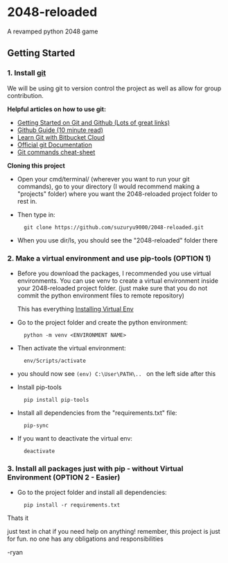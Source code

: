 # 2048-reloaded
A revamped python 2048 game

## Getting Started
### 1. Install [git](https://git-scm.com/downloads)
We will be using git to version control the project as well as allow for group contribution.

**Helpful articles on how to use git:**

* [Getting Started on Git and Github (Lots of great links)](https://github.com/maptime/getting-started-with-git-and-github/blob/master/README.md)
* [Github Guide (10 minute read)](https://guides.github.com/activities/hello-world/)
* [Learn Git with Bitbucket Cloud](https://www.atlassian.com/git/tutorials/learn-git-with-bitbucket-cloud)
* [Official git Documentation](https://git-scm.com/book/en/v1/Getting-Started-Git-Basics)
* [Git commands cheat-sheet](https://github.github.com/training-kit/downloads/github-git-cheat-sheet/)

**Cloning this project**

* Open your cmd/terminal/ (wherever you want to run your git commands), go to your directory (I would recommend making a "projects" folder) where you want the 2048-reloaded project folder to rest in. 

* Then type in:

        git clone https://github.com/suzuryu9000/2048-reloaded.git

* When you use dir/ls, you should see the "2048-reloaded" folder there


### 2. Make a virtual environment and use pip-tools (OPTION 1)

* Before you download the packages, I recommended you use virtual environments. You can use venv to create a virtual environment inside your 2048-reloaded project folder. (just make sure that you do not commit the python environment files to remote repository) 

  This has everything [Installing Virtual Env](https://packaging.python.org/guides/installing-using-pip-and-virtual-environments/)

* Go to the project folder and create the python environment:

        python -m venv <ENVIRONMENT NAME>

* Then activate the virtual environment:

        env/Scripts/activate
        
* you should now see `(env) C:\User\PATH\.. ` on the left side after this
* Install pip-tools
        
        pip install pip-tools
        
* Install all dependencies from the "requirements.txt" file:

        pip-sync
        
* If you want to deactivate the virtual env:
        
        deactivate

### 3. Install all packages just with pip - without Virtual Environment (OPTION 2 - Easier)

* Go to the project folder and install all dependencies:

        pip install -r requirements.txt
        




Thats it

just text in chat if you need help on anything!
remember, this project is just for fun. no one has any obligations and responsibilities

-ryan



